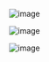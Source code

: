 ![image](https://github.com/user-attachments/assets/641d3971-0c4d-4d95-bcc0-570afff170bf)

![image](https://github.com/user-attachments/assets/01b5f332-5e86-419c-96f9-56dc283d99ac)

![image](https://github.com/user-attachments/assets/665ec607-8d27-4d7a-8085-8d9a4cda40f4)


